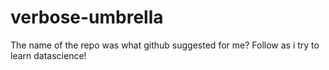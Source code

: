 # verbose-umbrella
The name of the repo was what github suggested for me? Follow as i try to learn datascience!
